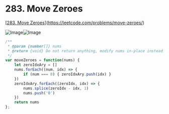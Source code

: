 
# 283. Move Zeroes

[[283. Move Zeroes](https://leetcode.com/problems/move-zeroes/)](https://leetcode.com/problems/move-zeroes/)


![Image](https://i.imgur.com/4UF1Li5.png)![Image](https://i.imgur.com/qHoTCBa.png)

```javascript
/**
 * @param {number[]} nums
 * @return {void} Do not return anything, modify nums in-place instead.
 */
var moveZeroes = function(nums) {
    let zeroIdxAry = []
    nums.forEach((num, idx) => {
        if (num === 0) { zeroIdxAry.push(idx) }
    })
    zeroIdxAry.forEach((zeroIdx, idx) => {
        nums.splice(zeroIdx - idx, 1)
        nums.push('0')
    })
    return nums
};
